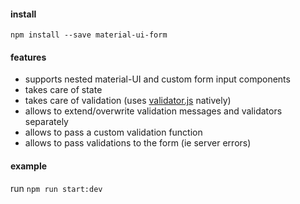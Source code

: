 #### install
```
npm install --save material-ui-form
```

#### features

- supports nested material-UI and custom form input components
- takes care of state
- takes care of validation (uses [validator.js](https://github.com/chriso/validator.js) natively)
- allows to extend/overwrite validation messages and validators separately
- allows to pass a custom validation function
- allows to pass validations to the form (ie server errors)

#### example

run `npm run start:dev`
